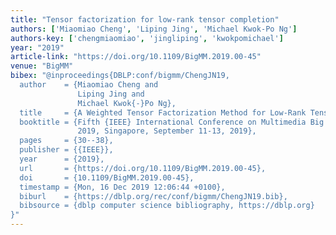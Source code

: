 ```yaml
---
title: "Tensor factorization for low-rank tensor completion"
authors: ['Miaomiao Cheng', 'Liping Jing', 'Michael Kwok-Po Ng']
authors-key: ['chengmiaomiao', 'jingliping', 'kwokpomichael']
year: "2019"
article-link: "https://doi.org/10.1109/BigMM.2019.00-45"
venue: "BigMM"
bibex: "@inproceedings{DBLP:conf/bigmm/ChengJN19,
  author    = {Miaomiao Cheng and
               Liping Jing and
               Michael Kwok{-}Po Ng},
  title     = {A Weighted Tensor Factorization Method for Low-Rank Tensor Completion},
  booktitle = {Fifth {IEEE} International Conference on Multimedia Big Data, BigMM
               2019, Singapore, September 11-13, 2019},
  pages     = {30--38},
  publisher = {{IEEE}},
  year      = {2019},
  url       = {https://doi.org/10.1109/BigMM.2019.00-45},
  doi       = {10.1109/BigMM.2019.00-45},
  timestamp = {Mon, 16 Dec 2019 12:06:44 +0100},
  biburl    = {https://dblp.org/rec/conf/bigmm/ChengJN19.bib},
  bibsource = {dblp computer science bibliography, https://dblp.org}
}"
---
```

